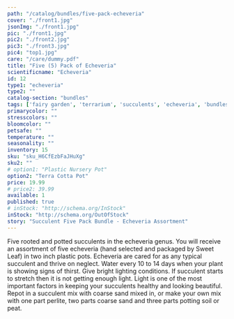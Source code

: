 ```yaml
---
path: "/catalog/bundles/five-pack-echeveria"
cover: "./front1.jpg"
jsonImg: "./front1.jpg"
pic: "./front1.jpg"
pic2: "./front2.jpg"
pic3: "./front3.jpg"
pic4: "top1.jpg"
care: "/care/dummy.pdf"
title: "Five (5) Pack of Echeveria"
scientificname: "Echeveria"
id: 12
type1: "echeveria"
type2: ""
catalog-section: "bundles"
tags: ['fairy garden', 'terrarium', 'succulents', 'echeveria', 'bundles']
primarycolor: ""
stresscolors: ""
bloomcolor: ""
petsafe: ""
temperature: ""
seasonality: ""
inventory: 15
sku: "sku_H6CfEzbFaJHuXg"
sku2: ""
# option1: "Plastic Nursery Pot"
option2: "Terra Cotta Pot"
price: 19.99
# price2: 39.99
available: 1
published: true
# inStock: "http://schema.org/InStock"
inStock: "http://schema.org/OutOfStock"
story: "Succulent Five Pack Bundle - Echeveria Assortment"
---
```


Five rooted and potted succulents in the echeveria genus. You will receive an assortment of five echeveria (hand selected and packaged by Sweet Leaf) in two inch plastic pots. Echeveria are cared for as any typical succulent and thrive on neglect. Water every 10 to 14 days when your plant is showing signs of thirst. Give bright lighting conditions. If succulent starts to stretch then it is not getting enough light. Light is one of the most important factors in keeping your succulents healthy and looking beautiful. Repot in a succulent mix with coarse sand mixed in, or make your own mix with one part perlite, two parts coarse sand and three parts potting soil or peat.